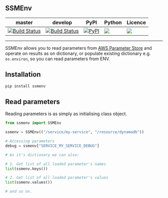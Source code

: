 SSMEnv
---
| master  | develop | PyPI | Python | Licence |
| --- | --- | --- | --- | --- |
| [![Build Status](https://travis-ci.org/whisller/ssmenv.svg?branch=master)](https://travis-ci.org/whisller/ssmenv)  | [![Build Status](https://travis-ci.org/whisller/ssmenv.svg?branch=develop)](https://travis-ci.org/whisller/ssmenv)  | [![PyPI](https://img.shields.io/pypi/v/ssmenv.svg)](https://pypi.org/project/ssmenv/) | ![](https://img.shields.io/pypi/pyversions/ssmenv.svg) | ![](https://img.shields.io/pypi/l/ssmenv.svg) |

---
SSMEnv allows you to read parameters from [AWS Parameter Store](https://docs.aws.amazon.com/systems-manager/latest/userguide/systems-manager-paramstore.html) and operate on results as on dictionary, or populate existing dictionary e.g. `os.environ`,
so you can read parameters from ENV.

## Installation
```bash
pip install ssmenv
```

## Read parameters
Reading parameters is as simply as initialising class object.

```python
from ssmenv import SSMEnv

ssmenv = SSMEnv(("/service/my-service", "/resource/dynamodb"))

# Accessing parameters
debug = ssmenv["SERVICE_MY_SERVICE_DEBUG"]

# As it's dictionary we can also:

# 1. Get list of all loaded parameter's names
list(ssmenv.keys())

# 2. Get list of all loaded parameter's values
list(ssmenv.values())

# and so on.
```
